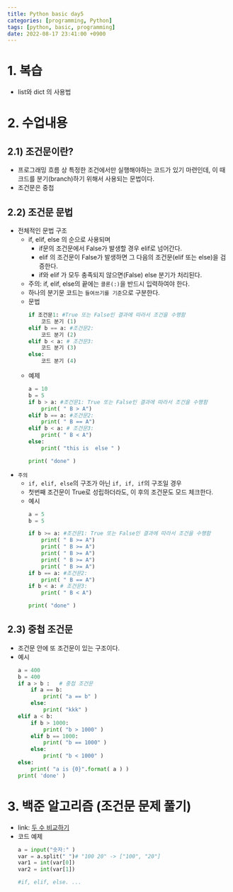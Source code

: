 ```yaml
---
title: Python basic day5
categories: [programming, Python]
tags: [python, basic, programming]
date: 2022-08-17 23:41:00 +0900
---
```

# 1. 복습
- list와 dict 의 사용법 

# 2. 수업내용
## 2.1) 조건문이란?
- 프로그래밍 흐름 상 특정한 조건에서만 실행해야하는 코드가 있기 마련인데, 이 때 크드를 분기(branch)하기 위해서 사용되는 문법이다.
- 조건문은 중첩 

## 2.2) 조건문 문법
- 전체적인 문법 구조
  - if, elif, else 의 순으로 사용되며
    - if문의 조건문에서 False가 발생할 경우 elif로 넘어간다.
    - elif 의 조건문이 False가 발생하면 그 다음의 조건문(elif 또는 else)을 검증한다.
    - if와 elif 가 모두 충족되지 않으면(False) else 분기가 처리된다.
  - 주의: if, elif, else의 끝에는 `콜론(:)`을 반드시 입력하여야 한다.
  - 하나의 분기문 코드는 `들여쓰기를 기준`으로 구분한다.
  - 문법
    ```python
    if 조건문1: #True 또는 False인 결과에 따라서 조건을 수행함
        코드 분기 (1)
    elif b == a: #조건문2:
        코드 분기 (2)
    elif b < a: # 조건문3:
        코드 분기 (3)
    else:
        코드 분기 (4)
    ```
  - 예제
    ```python
    a = 10
    b = 5
    if b > a: #조건문1: True 또는 False인 결과에 따라서 조건을 수행함
        print( " B > A")
    elif b == a: #조건문2:
        print( " B == A")
    elif b < a: # 조건문3:
        print( " B < A")
    else:
        print( "this is  else " )

    print( "done" )
    ```
- `주의`
  - `if, elif, else`의 구조가 아닌 `if, if, if`의 구조일 경우
  - 첫번째 조건문이 True로 성립하더라도, 이 후의 조건문도 모드 체크한다.
  - 예시
    ```python
    a = 5
    b = 5

    if b >= a: #조건문1: True 또는 False인 결과에 따라서 조건을 수행함
        print( " B >= A")
        print( " B >= A")
        print( " B >= A")
        print( " B >= A")
        print( " B >= A")
    if b == a: #조건문2:
        print( " B == A")
    if b < a: # 조건문3:
        print( " B < A")

    print( "done" )
    ```
## 2.3) 중첩 조건문
- 조건문 안에 또 조건문이 있는 구조이다.
- 예시
    ```python
    a = 400
    b = 400
    if a > b :   # 중첩 조건문
        if a == b:
            print( "a == b" )
        else:
            print( "kkk" )
    elif a < b:
        if b > 1000:
            print( "b > 1000" )
        elif b == 1000:
            print( "b == 1000" )
        else:
            print( "b < 1000" )
    else:
        print( "a is {0}".format( a ) )
    print( 'done' )
    ```

# 3. 백준 알고리즘 (조건문 문제 풀기)
- link: [두 수 비교하기](https://www.acmicpc.net/problem/1330)
- 코드 예제
    ```python
    a = input("숫자:" )
    var = a.split(" ")# "100 20" -> ["100", "20"]
    var1 = int(var[0])
    var2 = int(var[1])

    #if, elif, else. ...
    ```

